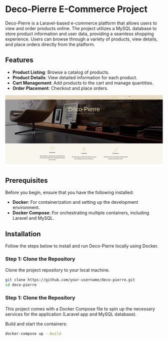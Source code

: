 # Deco-Pierre E-Commerce Project

Deco-Pierre is a Laravel-based e-commerce platform that allows users to view and order products online. The project utilizes a MySQL database to store product information and user data, providing a seamless shopping experience. Users can browse through a variety of products, view details, and place orders directly from the platform.

## Features
- **Product Listing**: Browse a catalog of products.
- **Product Details**: View detailed information for each product.
- **Cart Management**: Add products to the cart and manage quantities.
- **Order Placement**: Checkout and place orders.

![Home Page Screenshot](public/images/sc_deco.png)


## Prerequisites

Before you begin, ensure that you have the following installed:
- **Docker**: For containerization and setting up the development environment.
- **Docker Compose**: For orchestrating multiple containers, including Laravel and MySQL.

## Installation

Follow the steps below to install and run Deco-Pierre locally using Docker.

### Step 1: Clone the Repository

Clone the project repository to your local machine.

```bash
git clone https://github.com/your-username/deco-pierre.git
cd deco-pierre
```

### Step 1: Clone the Repository

This project comes with a Docker Compose file to spin up the necessary services for the application (Laravel app and MySQL database).

Build and start the containers:
```bash
docker-compose up --build
```


